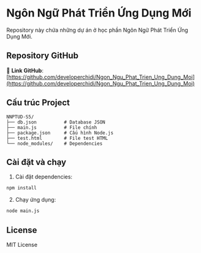 # Ngôn Ngữ Phát Triển Ứng Dụng Mới

Repository này chứa những dự án ở học phần Ngôn Ngữ Phát Triển Ứng Dụng Mới.

## Repository GitHub

🔗 **Link GitHub**: [https://github.com/developerchidi/Ngon_Ngu_Phat_Trien_Ung_Dung_Moi](https://github.com/developerchidi/Ngon_Ngu_Phat_Trien_Ung_Dung_Moi)

## Cấu trúc Project

```
NNPTUD-S5/
├── db.json          # Database JSON
├── main.js          # File chính
├── package.json     # Cấu hình Node.js
├── test.html        # File test HTML
└── node_modules/    # Dependencies
```

## Cài đặt và chạy

1. Cài đặt dependencies:
```bash
npm install
```

2. Chạy ứng dụng:
```bash
node main.js
```

## License

MIT License
